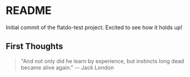 # README

Initial commit of the flatdo-test project. Excited to see how it holds up!

## First Thoughts

> "And not only did he learn by experience, but instincts long dead became alive again." -- Jack London

